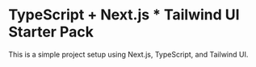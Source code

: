 # TypeScript + Next.js * Tailwind UI Starter Pack

This is a simple project setup using Next.js, TypeScript, and Tailwind UI.